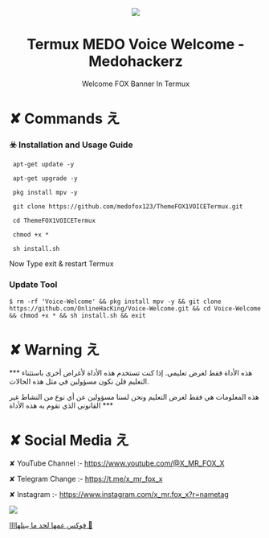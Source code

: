 <p align="center">
  <img src="https://encrypted-tbn0.gstatic.com/images?q=tbn:ANd9GcSJkdFJz1NZCrzRbX2hz7YJT4yOQ03gMBFuiw&usqp=CAU">  
</p>

<h1 align="center">Termux MEDO Voice Welcome -  Medohackerz</h1>
<p align="center">
  Welcome FOX Banner In Termux
</p>

# ✘ Commands え

### ☣️ Installation and Usage Guide
```
 apt-get update -y
```
```
 apt-get upgrade -y
```
```
 pkg install mpv -y
```
```
 git clone https://github.com/medofox123/ThemeFOX1VOICETermux.git
```
```
 cd ThemeFOX1VOICETermux
```
```
 chmod +x *
```
```
 sh install.sh
```
Now Type exit & restart Termux

### Update Tool
```
$ rm -rf 'Voice-Welcome' && pkg install mpv -y && git clone https://github.com/OnlineHacKing/Voice-Welcome.git && cd Voice-Welcome && chmod +x * && sh install.sh && exit
```



# ✘ Warning え

*** هذه الأداة فقط لغرض تعليمي. إذا كنت تستخدم هذه الأداة لأغراض أخرى باستثناء التعليم فلن نكون مسؤولين في مثل هذه الحالات.

هذه المعلومات هي فقط لغرض التعليم ونحن لسنا مسؤولين عن أي نوع من النشاط غير القانوني الذي تقوم به هذه الأداة ***


# ✘ Social Media え


✘ YouTube Channel :- https://www.youtube.com/@X_MR_FOX_X

✘ Telegram Change :- https://t.me/x_mr_fox_x

✘ Instagram :- https://www.instagram.com/x_mr.fox_x?r=nametag

<a href="https://www.instagram.com/x_mr.fox_x?r=nametag"><img src="https://img.shields.io/badge/Instagram-Mr.fox || medohackerz-blue.svg">

فوكس عمها لحد ما يبنلهاااا 🥱
